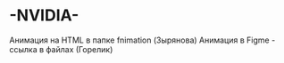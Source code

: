 # -NVIDIA-
Анимация на HTML в папке fnimation (Зырянова)
Анимация в Figme - ссылка в файлах (Горелик)
